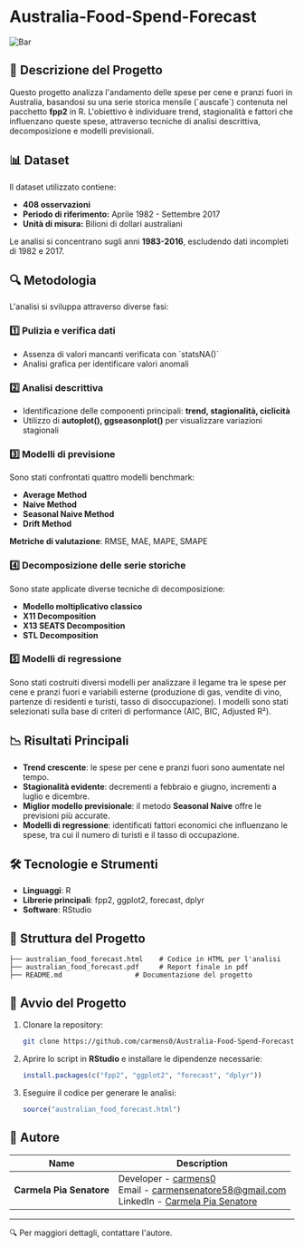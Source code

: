 # Australia-Food-Spend-Forecast
![Bar](https://www.cntraveler.com/bars/sydney/marble-bar)

## 📌 Descrizione del Progetto
Questo progetto analizza l'andamento delle spese per cene e pranzi fuori in Australia, basandosi su una serie storica mensile (\`auscafe\`) contenuta nel pacchetto **fpp2** in R. L'obiettivo è individuare trend, stagionalità e fattori che influenzano queste spese, attraverso tecniche di analisi descrittiva, decomposizione e modelli previsionali.

## 📊 Dataset
Il dataset utilizzato contiene:
- **408 osservazioni**
- **Periodo di riferimento:** Aprile 1982 - Settembre 2017
- **Unità di misura:** Bilioni di dollari australiani

Le analisi si concentrano sugli anni **1983-2016**, escludendo dati incompleti di 1982 e 2017.

## 🔍 Metodologia
L'analisi si sviluppa attraverso diverse fasi:
### 1️⃣ **Pulizia e verifica dati**
- Assenza di valori mancanti verificata con \`statsNA()\`
- Analisi grafica per identificare valori anomali

### 2️⃣ **Analisi descrittiva**
- Identificazione delle componenti principali: **trend, stagionalità, ciclicità**
- Utilizzo di **autoplot(), ggseasonplot()** per visualizzare variazioni stagionali

### 3️⃣ **Modelli di previsione**
Sono stati confrontati quattro modelli benchmark:
- **Average Method**
- **Naive Method**
- **Seasonal Naive Method**
- **Drift Method**

**Metriche di valutazione**: RMSE, MAE, MAPE, SMAPE

### 4️⃣ **Decomposizione delle serie storiche**
Sono state applicate diverse tecniche di decomposizione:
- **Modello moltiplicativo classico**
- **X11 Decomposition**
- **X13 SEATS Decomposition**
- **STL Decomposition**

### 5️⃣ **Modelli di regressione**
Sono stati costruiti diversi modelli per analizzare il legame tra le spese per cene e pranzi fuori e variabili esterne (produzione di gas, vendite di vino, partenze di residenti e turisti, tasso di disoccupazione). I modelli sono stati selezionati sulla base di criteri di performance (AIC, BIC, Adjusted R²).

## 📉 Risultati Principali
- **Trend crescente**: le spese per cene e pranzi fuori sono aumentate nel tempo.
- **Stagionalità evidente**: decrementi a febbraio e giugno, incrementi a luglio e dicembre.
- **Miglior modello previsionale**: il metodo **Seasonal Naive** offre le previsioni più accurate.
- **Modelli di regressione**: identificati fattori economici che influenzano le spese, tra cui il numero di turisti e il tasso di occupazione.

## 🛠️ Tecnologie e Strumenti
- **Linguaggi**: R
- **Librerie principali**: fpp2, ggplot2, forecast, dplyr
- **Software**: RStudio

## 📂 Struttura del Progetto
```
├── australian_food_forecast.html    # Codice in HTML per l'analisi
├── australian_food_forecast.pdf     # Report finale in pdf
├── README.md                  # Documentazione del progetto
```

## 🚀 Avvio del Progetto
1. Clonare la repository:
   ```sh
   git clone https://github.com/carmens0/Australia-Food-Spend-Forecast.git
   ```
2. Aprire lo script in **RStudio** e installare le dipendenze necessarie:
   ```r
   install.packages(c("fpp2", "ggplot2", "forecast", "dplyr"))
   ```
3. Eseguire il codice per generare le analisi:
   ```r
   source("australian_food_forecast.html")
   ```

## 📝 Autore

| Name                | Description                                                                                       |
|---------------------|---------------------------------------------------------------------------------------------------|
| **Carmela Pia Senatore** | Developer - [carmens0](https://github.com/carmens0) <br> Email - [carmensenatore58@gmail.com](mailto:carmensenatore58@gmail.com) <br> LinkedIn - [Carmela Pia Senatore](https://linkedin.com/in/carmela-pia-senatore-ba1797207) |

---
🔍 Per maggiori dettagli, contattare l'autore.
